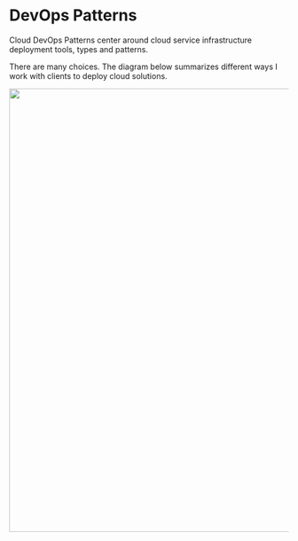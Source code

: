 # DevOps Patterns

Cloud DevOps Patterns center around cloud service infrastructure deployment tools, types and patterns.    

There are many choices.
The diagram below summarizes different ways I work with clients to deploy cloud solutions.

<img src="https://github.com/lynnlangit/learning-cloud/blob/master/patterns/images/deployment-types.png" width=800>

